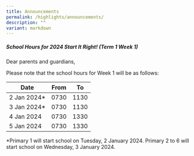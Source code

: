 ```yaml
---
title: Announcements
permalink: /highlights/announcements/
description: ""
variant: markdown
---
```

##### **School Hours for 2024 Start It Right! (Term 1 Week 1)**


Dear parents and guardians,

Please note that the school hours for Week 1 will be as follows:



| Date | From | To |
| -------- | -------- | -------- |
| 2 Jan 2024*     | 0730    | 1130    |
| 3 Jan 2024*     | 0730    | 1130    |
| 4 Jan 2024     | 0730    | 1330    |
| 5 Jan 2024     | 0730    | 1330    |


*Primary 1 will start school on Tuesday, 2 January 2024. Primary 2 to 6 will start school on Wednesday, 3 January 2024.